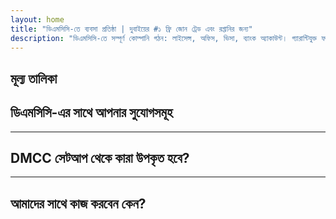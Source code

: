 ```yaml
---
layout: home
title: "ডিএমসিসি-তে ব্যবসা প্রতিষ্ঠা | দুবাইয়ের #১ ফ্রি জোন ট্রেড এবং রপ্তানির জন্য"
description: "ডিএমসিসি-তে সম্পূর্ণ কোম্পানি গঠন: লাইসেন্স, অফিস, ভিসা, ব্যাংক অ্যাকাউন্ট। গ্যারান্টিযুক্ত ফলাফলের সাথে পেশাদার সহায়তা।"
---
```


<!-- text="বৃদ্ধির উপর মনোনিবেশ করুন — ভাষার বিষয়টি iMind-কে সামলাতে দিন।" -->
<!-- text="ক্লাসরুমে বছরের পর বছর লাগে; iMind আজই প্রতিটি ভাষায় রিয়েল-টাইম বোঝাপড়া প্রদান করে।" -->
<!-- text="অনুবাদের যন্ত্রণায় নয়, বৃদ্ধিতে বিনিয়োগ করুন। আপনি উদ্ভাবন করুন, iMind ব্যাখ্যা করবে।" -->
<!-- <AuthButton text="Try Live Demo →" buttonClass="brand"/> -->

<HeroSection
title="**ডিএমসিসি** ফ্রি জোনে ব্যবসা নিবন্ধন"
text="ট্রেডিং, লজিস্টিকস, পণ্যদ্রব্য এবং আন্তর্জাতিক ব্যবসায়িক কার্যক্রমের জন্য টার্নকি সমাধান">

</HeroSection>

## মূল্য তালিকা

<PricingPlans :plans="[
  {
    title: 'DMCC-তে সরাসরি সেবা অর্ডার করুন',
    details: '**29,205** AED  **17** দিন',
    items: [
      'মধ্যস্থতাকারী ছাড়াই সরাসরি প্রবেশাধিকার',
      'কোনো অতিরিক্ত ফি নেই',
      'কোনো কমিশন নেই'
    ],
    linkText: 'Order directly',
    linkHref: '/guide/use-cases#negotiations',
    bullet: '💬'
  },
  {
    title: 'বিশেষজ্ঞ নির্দেশনার জন্য আমাদের **স্ট্যান্ডার্ড** প্ল্যান বেছে নিন',
    details: '**36,555** AED  **17** দিন',
    items: [
      'সময় সাশ্রয়ী',
      'পূর্বানুমানযোগ্য ফলাফল',
      'ব্যক্তিগত বিশেষজ্ঞ সহায়তা',
      'সেবা স্থানে বিজনেস-ক্লাস পরিবহন',
      'সর্বনিম্ন সম্পৃক্ততা প্রয়োজন'
    ],
    linkText: 'Order from expert',
    linkHref: '/guide/use-cases#operations',
    bullet: '⚡︎'
  },
  {
    title: '**সর্বোচ্চ মানের** বিশেষজ্ঞ নির্দেশনার জন্য আমাদের **প্রিমিয়াম** প্ল্যান বেছে নিন',
    details: '**42,055** AED  **15** দিন',
    items: [
      'একজন ব্যক্তির জন্য VIP বিমানবন্দর অভ্যর্থনা',
      'প্রিমিয়াম-ক্লাস বিমানবন্দর-হোটেল-বিমানবন্দর যাতায়াত',
      'দ্রুত VIP পদ্ধতি',
      'গ্যারান্টিযুক্ত ফলাফল',
      'ব্যক্তিগত বিশেষজ্ঞ 24/7 উপলব্ধ',
      'সেবা স্থানে প্রিমিয়াম-ক্লাস পরিবহন',
      'সর্বনিম্ন সম্পৃক্ততা প্রয়োজন'
    ],
    linkText: 'Order from expert',
    linkHref: '/guide/use-cases#operations',
    bullet: '💰'
  }
]" />

## ডিএমসিসি-এর সাথে আপনার সুযোগসমূহ

<FeatureBlock :card="{
  title: 'সম্পূর্ণ-সেবা ডিএমসিসি কোম্পানি গঠন',
  details: 'লাইসেন্সিং থেকে ভিসা এবং ব্যাংক অ্যাকাউন্ট পর্যন্ত — আমরা আপনার জন্য সম্পূর্ণ প্রক্রিয়া পরিচালনা করি।',
  items: [
    '⚡︎ ৫-৭ কার্যদিবসের মধ্যে ট্রেড, সার্ভিস বা কনসাল্টিং লাইসেন্স জারি করা হয়।',
    '✧ JLT (জুমেইরাহ লেক টাওয়ার্স)-এ অফিস স্পেস বা ফ্লেক্সি-ডেস্ক।',
    '✧ মালিক এবং কর্মচারীদের জন্য UAE রেসিডেন্সি ভিসা (২ বছরের বৈধতা)।',
    '✧ UAE-তে কর্পোরেট ব্যাংক অ্যাকাউন্ট খোলার ক্ষেত্রে সহায়তা।',
  ],
  link: '/guide/dmcc-setup-process',
  src: {
    light: '/content/iStock-1366951573.jpg',
    dark: '/content/iStock-1366951573.jpg',
  },
  inversion: false
}" />

<FeatureBlock :card="{
  title: 'কেন ডিএমসিসি গ্লোবাল ট্রেডে #১',
  details: 'একটি ফ্রি জোন যার দৃঢ় আন্তর্জাতিক খ্যাতি রয়েছে, EU, US এবং এশিয়ার অংশীদারদের দ্বারা বিশ্বস্ত।',
  items: [
    '⚡︎ শক্তিশালী ব্যবসায়িক ভাবমূর্তি: ডিএমসিসি ট্রেডিং কোম্পানিগুলির প্রথম পছন্দ।',
    '✧ ১০০% বিদেশি মালিকানা — স্থানীয় অংশীদার প্রয়োজন নেই।',
    '✧ সহজীকৃত রপ্তানি পদ্ধতি, সার্টিফিকেশন এবং লজিস্টিক সাপোর্ট।',
    '✧ বিভিন্ন ধরনের লাইসেন্স — স্বর্ণ ব্যবসা থেকে আইটি সেবা পর্যন্ত।',
  ],
  link: '/guide/why-dmcc',
  src: {
    light: '/content/iStock-1366951573.jpg',
    dark: '/content/iStock-1366951573.jpg',
  },
  inversion: true
}" />

<FeatureBlock :card="{
  title: 'নিশ্চিত কমপ্লায়েন্স এবং ঝুঁকি প্রশমন',
  details: 'UAE রেগুলেশন এবং আন্তর্জাতিক মানদণ্ডের সাথে পূর্ণ সামঞ্জস্য।',
  items: [
    '⚡︎ KYC এবং কর্পোরেট ডকুমেন্ট প্রস্তুতি।',
    '✧ UAE AML/CFT কমপ্লায়েন্সে সহায়তা [official source](https://u.ae/en/information-and-services/business/anti-money-laundering)।',
    '✧ VAT, ESR, এবং UBO রেজিস্ট্রেশনে সহায়তা।',
    '✧ রেজিস্ট্রেশনের পরে আপনার ব্যবসার জন্য চলমান আইনি সহায়তা।',
  ],
  link: '/guide/compliance-support',
  src: {
    light: '/content/iStock-1366951573.jpg',
    dark: '/content/iStock-1366951573.jpg',
  },
  inversion: false
}" />

---

## DMCC সেটআপ থেকে কারা উপকৃত হবে?

<FeatureCards :features="[
  {
    title: 'আমদানি-রপ্তানি কোম্পানিগুলি',
    details: 'চীন, ভারত, ইউরোপ এবং মধ্যপ্রাচ্য থেকে সোর্সিং করা ব্যবসাগুলির জন্য।',
    items: [
      'সরলীকৃত চুক্তি এবং সার্টিফিকেশন প্রক্রিয়া।',
      'UAE-এর মাধ্যমে কর-দক্ষ ব্যবসা।',
      'আন্তর্জাতিক ক্লায়েন্টদের সাথে শক্তিশালী সুনাম।',
    ],
    linkText: 'Learn more',
    link: '/guide/dmcc-use-cases#import-export'
  },
  {
    title: 'জুয়েলারি ও পণ্য ব্যবসা',
    details: 'সোনা, হীরা, ধাতু, কফি, চা এবং শস্য ব্যবসার জন্য।',
    items: [
      'মূল্যবান ধাতু এবং পণ্যের জন্য বিশেষ DMCC লাইসেন্স।',
      'রপ্তানি ডকুমেন্টেশন এবং সার্টিফিকেশনে সহায়তা।',
      'JAFZA এবং DP World এর মাধ্যমে দক্ষ লজিস্টিকস।',
    ],
    linkText: 'Explore solutions',
    link: '/guide/dmcc-use-cases#commodities'
  },
  {
    title: 'প্রযুক্তি কোম্পানিগুলি',
    details: 'বিশ্বব্যাপী ক্লায়েন্টদের জন্য SaaS, ডিজিটাল মার্কেটিং, সফটওয়্যার ডেভেলপমেন্ট।',
    items: [
      'আপনার সদর দপ্তরের জন্য মর্যাদাপূর্ণ free zone ঠিকানা।',
      'UAE সুবিধাগুলির সাথে অপটিমাইজড ট্যাক্স স্ট্রাকচার।',
      'DMCC লাইসেন্সের সাথে GCC এবং MENA মার্কেটে প্রবেশাধিকার।',
    ],
    linkText: 'View case studies',
    link: '/guide/dmcc-use-cases#it-business'
  }
]" />

---

## আমাদের সাথে কাজ করবেন কেন?

<FeatureBlock :card="{
  title: 'লাইসেন্স থেকে প্রথম চুক্তি পর্যন্ত বিশেষজ্ঞ সহায়তা',
  details: '৭ বছরের বেশি অভিজ্ঞতা নিয়ে, আমরা ট্রেডিং এবং রপ্তানি ব্যবসার জন্য DMCC কোম্পানি গঠনে বিশেষজ্ঞ। আমাদের আইনি দল শুরু থেকে শেষ পর্যন্ত একটি সুষ্ঠু এবং নিয়মানুবর্তী সেটআপ নিশ্চিত করে।',
  items: [
    '✧ স্থির প্যাকেজ সহ স্বচ্ছ মূল্য নির্ধারণ।',
    '✧ আপনার কেসের জন্য নিবেদিত অ্যাকাউন্ট ম্যানেজার এবং আইনি উপদেষ্টা।',
    '✧ DMCC এবং UAE ব্যাংকগুলির সাথে প্রমাণিত ট্র্যাক রেকর্ড।',
  ],
  link: '/guide/our-services',
  src: {
    light: '/content/iStock-1366951573.jpg',
    dark: '/content/iStock-1366951573.jpg',
  },
  inversion: true
}" />

<AuthButton text="বিনামূল্যে কোটেশন পান →" buttonClass="brand"/>